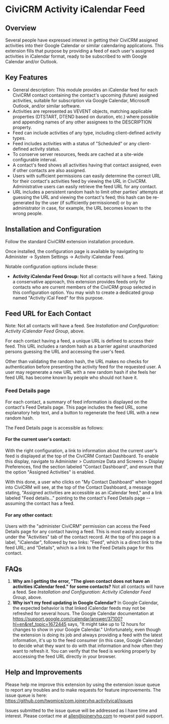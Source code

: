 # CiviCRM Activity iCalendar Feed

## Overview

Several people have expressed interest in getting their CiviCRM assigned activities into their Google Calendar or similar calendaring applications. This extension fills that purpose by providing a feed of each user's assigned activities in iCalendar format, ready to be subscribed to with Google Calendar and/or Outlook.


## Key Features

* General description: This module provides an iCalendar feed for each CiviCRM contact containing the contact's upcoming (future) assigned activities, suitable for subscription via Google Calendar, Microsoft Outlook, and/or similar software.
* Activities are represented as VEVENT objects, matching applicable properties (DTSTART, DTEND based on duration, etc.) where possible and appending names of any other assignees to the DESCRIPTION property.
* Feed can include activities of any type, including client-defined activity types.
* Feed includes activities with a status of "Scheduled" or any client-defined activity status.
* To conserve server resources, feeds are cached at a site-wide configurable interval.
* A contact's feed shows all activities having that contact assigned, even if other contacts are also assigned.
* Users with sufficient permissions can easily determine the correct URL for their contact's activities feed by viewing the URL in CiviCRM. Administrative users can easily retrieve the feed URL for any contact.
* URL includes a persistent random hash to limit other parties' attempts at guessing the URL and viewing the contact's feed; this hash can be re-generated by the user (if sufficiently permissioned) or by an administrator in case, for example, the URL becomes known to the wrong people.

## Installation and Configuration

Follow the standard CiviCRM extension installation procedure.

Once installed, the configuration page is available by navigating to Administer -> System Settings -> Activity iCalendar Feed.

Notable configuration options include these:

* __Activity iCalendar Feed Group:__ Not all contacts will have a feed. Taking a conservative approach, this extension provides feeds only for contacts who are current members of the CiviCRM group selected in this configuration option. You may wish to create a dedicated group named "Activity iCal Feed" for this purpose.


## Feed URL for Each Contact

Note: Not all contacts will have a feed. See _Installation and Configuration: Activity iCalendar Feed Group_, above.

For each contact having a feed, a unique URL is defined to access their feed. This URL includes a random hash as a barrier against unauthorized persons guessing the URL and accessing the user's feed.

Other than validating the random hash, the URL makes no checks for authentication before presenting the activity feed for the requested user. A user may regenerate a new URL with a new random hash if she feels her feed URL has become known by people who should not have it.

### Feed Details page
For each contact, a summary of feed information is displayed on the contact's Feed Details page. This page includes the feed URL, some explanatory help text, and a button to regenerate the feed URL with a new random hash.

The Feed Details page is accessible as follows:

#### For the current user's contact:
With the right configuration, a link to information about the current user's feed is displayed at the top of the CiviCRM Contact Dashboard. To enable this display, navigate to Administer > Customize Data and Screens > Display Preferences, find the section labeled "Contact Dashboard", and ensure that the option "Assigned Activities" is enabled.

With this done, a user who clicks on "My Contact Dashboard" when logged into CiviCRM will see, at the top of the Contact Dashboard, a message stating, "Assigned activities are accessible as an iCalendar feed," and a link labeled "Feed details..." pointing to the contact's Feed Details page -- assuming the contact has a feed.

#### For any other contact:
Users with the "administer CiviCRM" permission can access the Feed Details page for any contact having a feed. This is most easily accessed under the "Activities" tab of the contact record. At the top of this page is a label, "iCalendar", followed by two links: "Feed", which is a direct link to the feed URL; and "Details", which is a link to the Feed Details page for this contact.

## FAQs
1. __Why am I getting the error, "The given contact does not have an activities iCalendar feed." for some contacts?__
Not all contacts will have a feed. See _Installation and Configuration: Activity iCalendar Feed Group_, above.
2. __Why isn't my feed updating in Google Calendar?__
In Google Calendar, the expected behavior is that linked iCalendar feeds may not be refreshed for several hours. The Google Calendar documentation at https://support.google.com/calendar/answer/37100?hl=en&ref_topic=1672445 says, "It might take up to 12 hours for changes to show in your Google Calendar." Unfortunately, even though the extension is doing its job and always providing a feed with the latest information, it's up to the feed consumer (in this case, Google Calendar) to decide what they want to do with that information and how often they want to refresh it. You can verify that the feed is working properly by acccessing the feed URL directly in your browser.


## Help and Improvements

Please help me improve this extension by using the extension issue queue to report any troubles and to make requests for feature improvements. The issue queue is here: https://github.com/twomice/com.joineryhq.activityical/issues

Issues submitted to the issue queue will be addressed as I have time and interest. Please contact me at allen@joineryhq.com to request paid support.
